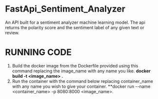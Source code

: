 # FastApi_Sentiment_Analyzer
An API built for a sentiment analyzer machine learning model. The api returns the polarity score and the sentiment label of any given text or review.

# RUNNING CODE
1. Build the docker image from the Dockerfile provided using this command replacing the image_name with any name you like.
   **docker build -t <image_name> .**
2. Run the container with the command below replacing container_name with any name you wish to give your container.
   **docker run --name <container_name> -p 8080:8000 <image_name>.
